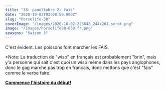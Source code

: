 ```yaml
---
title: "38: paneltobre 2: fais"
date: "2020-10-03T03:08:50.000Z"
slug: "horselife-38"
coverImage: "/images/2020-10-02-225648_244x261_scrot.png"
image: "/images/horselife98-038-fr.png"
seasons: "Saison 3"
---
```


C'est évident. Les poissons font marcher les FAIS.

\*Note: La traduction de "wisp" en français est probablement "brin", mais y'a personne qui sait c'est quoi un wisp même dans les pays anglophones, donc le gag marche pas trop en français, donc mettons que c'est "fais" comme le verbe faire.

[**Commence l'histoire du début!**](https://yukiis.moe/comic/horselife-37/)
